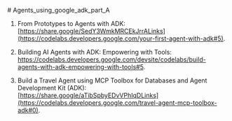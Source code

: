 \# Agents\_using\_google\_adk\_part\_A



1) From Prototypes to Agents with ADK: [https://share.google/SedY3WmkMRCEkJrrALinks](https://codelabs.developers.google.com/your-first-agent-with-adk#5).

2) Building AI Agents with ADK: Empowering with Tools: https://codelabs.developers.google.com/devsite/codelabs/build-agents-with-adk-empowering-with-tools#5.

3) Build a Travel Agent using MCP Toolbox for Databases and Agent Development Kit (ADK): [https://share.google/aTibSpbyEDvVPhIqDLinks](https://codelabs.developers.google.com/travel-agent-mcp-toolbox-adk#0).



